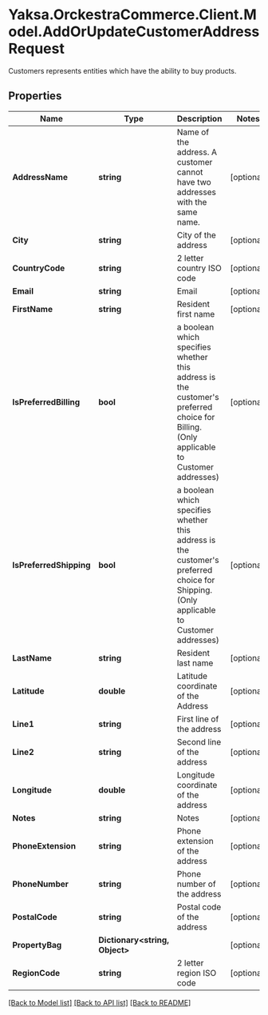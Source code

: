 # Yaksa.OrckestraCommerce.Client.Model.AddOrUpdateCustomerAddressRequest
Customers represents entities which have the ability to buy products.

## Properties

Name | Type | Description | Notes
------------ | ------------- | ------------- | -------------
**AddressName** | **string** | Name of the address. A customer cannot have two addresses with the same name. | [optional] 
**City** | **string** | City of the address | [optional] 
**CountryCode** | **string** | 2 letter country ISO code | [optional] 
**Email** | **string** | Email | [optional] 
**FirstName** | **string** | Resident first name | [optional] 
**IsPreferredBilling** | **bool** | a boolean which specifies whether this address is the customer&#39;s preferred choice for Billing. (Only applicable to Customer addresses) | [optional] 
**IsPreferredShipping** | **bool** | a boolean which specifies whether this address is the customer&#39;s preferred choice for Shipping. (Only applicable to Customer addresses) | [optional] 
**LastName** | **string** | Resident last name | [optional] 
**Latitude** | **double** | Latitude coordinate of the Address | [optional] 
**Line1** | **string** | First line of the address | [optional] 
**Line2** | **string** | Second line of the address | [optional] 
**Longitude** | **double** | Longitude coordinate of the address | [optional] 
**Notes** | **string** | Notes | [optional] 
**PhoneExtension** | **string** | Phone extension of the address | [optional] 
**PhoneNumber** | **string** | Phone number of the address | [optional] 
**PostalCode** | **string** | Postal code of the address | [optional] 
**PropertyBag** | **Dictionary&lt;string, Object&gt;** |  | [optional] 
**RegionCode** | **string** | 2 letter region ISO code | [optional] 

[[Back to Model list]](../README.md#documentation-for-models) [[Back to API list]](../README.md#documentation-for-api-endpoints) [[Back to README]](../README.md)

